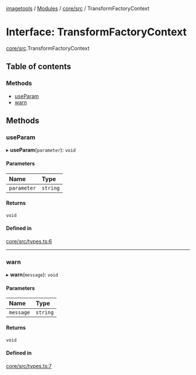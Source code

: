 [imagetools](../README.md) / [Modules](../modules.md) / [core/src](../modules/core_src.md) / TransformFactoryContext

# Interface: TransformFactoryContext

[core/src](../modules/core_src.md).TransformFactoryContext

## Table of contents

### Methods

- [useParam](core_src.TransformFactoryContext.md#useparam)
- [warn](core_src.TransformFactoryContext.md#warn)

## Methods

### useParam

▸ **useParam**(`parameter`): `void`

#### Parameters

| Name | Type |
| :------ | :------ |
| `parameter` | `string` |

#### Returns

`void`

#### Defined in

[core/src/types.ts:6](https://github.com/JonasKruckenberg/imagetools/blob/2fb948c/packages/core/src/types.ts#L6)

___

### warn

▸ **warn**(`message`): `void`

#### Parameters

| Name | Type |
| :------ | :------ |
| `message` | `string` |

#### Returns

`void`

#### Defined in

[core/src/types.ts:7](https://github.com/JonasKruckenberg/imagetools/blob/2fb948c/packages/core/src/types.ts#L7)
